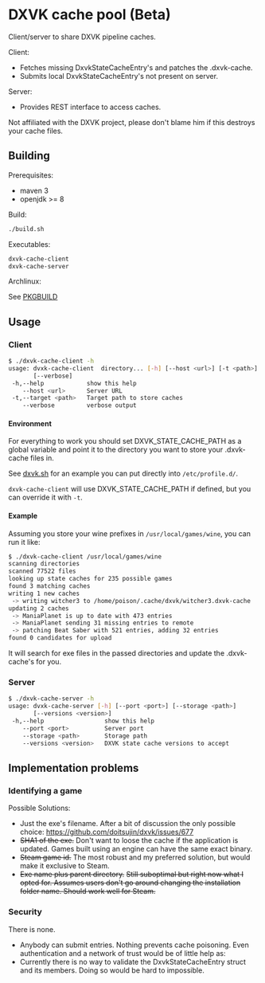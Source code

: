 # DXVK cache pool (Beta)

Client/server to share DXVK pipeline caches.

Client:
- Fetches missing DxvkStateCacheEntry's and patches the .dxvk-cache.
- Submits local DxvkStateCacheEntry's not present on server.

Server:
- Provides REST interface to access caches.


Not affiliated with the DXVK project, please don't blame him if this destroys your cache files.

## Building

Prerequisites:
- maven 3
- openjdk >= 8

Build: 
```bash
./build.sh
```

Executables:
```bash
dxvk-cache-client
dxvk-cache-server
```

Archlinux:

See [PKGBUILD](PKGBUILD)


## Usage

### Client

```bash
$ ./dxvk-cache-client -h
usage: dvxk-cache-client  directory... [-h] [--host <url>] [-t <path>]
       [--verbose]
 -h,--help            show this help
    --host <url>      Server URL
 -t,--target <path>   Target path to store caches
    --verbose         verbose output
```

#### Environment
For everything to work you should set DXVK_STATE_CACHE_PATH as a global variable and point it to the directory you want to store your .dxvk-cache files in.

See [dxvk.sh](dxvk.sh) for an example you can put directly into `/etc/profile.d/`.

`dxvk-cache-client` will use DXVK_STATE_CACHE_PATH if defined, but you can override it with `-t`.

#### Example

Assuming you store your wine prefixes in `/usr/local/games/wine`, you can run it like:

```bash
$ ./dxvk-cache-client /usr/local/games/wine
scanning directories
scanned 77522 files
looking up state caches for 235 possible games
found 3 matching caches
writing 1 new caches
 -> writing witcher3 to /home/poison/.cache/dxvk/witcher3.dxvk-cache
updating 2 caches
 -> ManiaPlanet is up to date with 473 entries
 -> ManiaPlanet sending 31 missing entries to remote
 -> patching Beat Saber with 521 entries, adding 32 entries
found 0 candidates for upload
```

It will search for exe files in the passed directories and update the .dxvk-cache's for you.


### Server
```bash
$ ./dxvk-cache-server -h
usage: dvxk-cache-server [-h] [--port <port>] [--storage <path>]
       [--versions <version>]
 -h,--help                 show this help
    --port <port>          Server port
    --storage <path>       Storage path
    --versions <version>   DXVK state cache versions to accept
```

## Implementation problems

### Identifying a game

Possible Solutions:

- Just the exe's filename. After a bit of discussion the only possible choice: https://github.com/doitsujin/dxvk/issues/677
- ~~SHA1 of the exe.~~ Don't want to loose the cache if the application is updated. Games built using an engine can have the same exact binary.
- ~~Steam game id.~~ The most robust and my preferred solution, but would make it exclusive to Steam.
- ~~Exe name plus parent directory.~~ ~~Still suboptimal but right now what I opted for. Assumes users don't go around changing the installation folder name. Should work well for Steam.~~


### Security

There is none.

- Anybody can submit entries. Nothing prevents cache poisoning. Even authentication and a network of trust would be of little help as:
- Currently there is no way to validate the DxvkStateCacheEntry struct and its members. Doing so would be hard to impossible.

